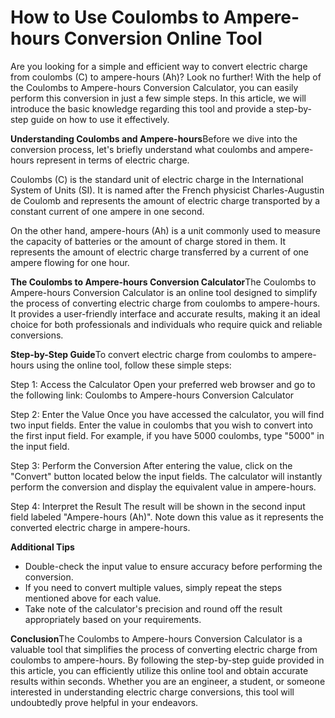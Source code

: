 How to Use Coulombs to Ampere-hours Conversion Online Tool
==========================================================

Are you looking for a simple and efficient way to convert electric charge from coulombs (C) to ampere-hours (Ah)? Look no further! With the help of the Coulombs to Ampere-hours Conversion Calculator, you can easily perform this conversion in just a few simple steps. In this article, we will introduce the basic knowledge regarding this tool and provide a step-by-step guide on how to use it effectively.

**Understanding Coulombs and Ampere-hours**Before we dive into the conversion process, let's briefly understand what coulombs and ampere-hours represent in terms of electric charge.

Coulombs (C) is the standard unit of electric charge in the International System of Units (SI). It is named after the French physicist Charles-Augustin de Coulomb and represents the amount of electric charge transported by a constant current of one ampere in one second.

On the other hand, ampere-hours (Ah) is a unit commonly used to measure the capacity of batteries or the amount of charge stored in them. It represents the amount of electric charge transferred by a current of one ampere flowing for one hour.

**The Coulombs to Ampere-hours Conversion Calculator**The Coulombs to Ampere-hours Conversion Calculator is an online tool designed to simplify the process of converting electric charge from coulombs to ampere-hours. It provides a user-friendly interface and accurate results, making it an ideal choice for both professionals and individuals who require quick and reliable conversions.

**Step-by-Step Guide**To convert electric charge from coulombs to ampere-hours using the online tool, follow these simple steps:

Step 1: Access the Calculator Open your preferred web browser and go to the following link: Coulombs to Ampere-hours Conversion Calculator

Step 2: Enter the Value Once you have accessed the calculator, you will find two input fields. Enter the value in coulombs that you wish to convert into the first input field. For example, if you have 5000 coulombs, type "5000" in the input field.

Step 3: Perform the Conversion After entering the value, click on the "Convert" button located below the input fields. The calculator will instantly perform the conversion and display the equivalent value in ampere-hours.

Step 4: Interpret the Result The result will be shown in the second input field labeled "Ampere-hours (Ah)". Note down this value as it represents the converted electric charge in ampere-hours.

**Additional Tips**

- Double-check the input value to ensure accuracy before performing the conversion.
- If you need to convert multiple values, simply repeat the steps mentioned above for each value.
- Take note of the calculator's precision and round off the result appropriately based on your requirements.

**Conclusion**The Coulombs to Ampere-hours Conversion Calculator is a valuable tool that simplifies the process of converting electric charge from coulombs to ampere-hours. By following the step-by-step guide provided in this article, you can efficiently utilize this online tool and obtain accurate results within seconds. Whether you are an engineer, a student, or someone interested in understanding electric charge conversions, this tool will undoubtedly prove helpful in your endeavors.